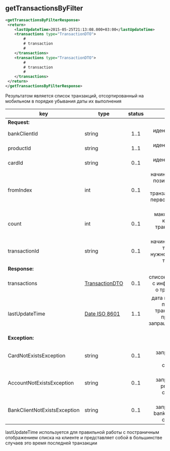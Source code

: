 ## getTransactionsByFilter

```xml
<getTransactionsByFilterResponse>
 <return>
    <lastUpdateTime>2015-05-25T21:13:08.000+03:00</lastUpdateTime>
    <transactions type="TransactionDTO">
        #
        # transaction
        #
    </transactions>
    <transactions type="TransactionDTO">
        #
        # transaction
        #
    </transactions>
 </return>
</getTransactionsByFilterResponse>
```

Результатом является список транзакций, отсортированный на мобильном в порядке убывания даты их выполнения

key | type | status | comment
--- | ---- | :----: | ---:
**Request:** | | |
bankClientId | string | 1..1 | идентификатор клиента
productId | string | 1..1 | идентификатор продукта
cardId | string | 0..1 | идентификатор карты
fromIndex | int | 0..1 | начиная с какой позиции нужно передать транзакции (при первом запросе - 0)
count | int | 0..1 | максимальное количество транзакций на странице
transactionId | string | 0..1 | начиная с какой транзакции нужно передать транзакции
**Response:** | | |
transactions | [TransactionDTO](#transactiondto) | 0..1 | список объектов с информацией о транзакциях
lastUpdateTime | [Date ISO 8601](https://ru.wikipedia.org/wiki/ISO_8601) | 1..1 | дата последней по времени транзакции по продукту из запрашиваемого периода
**Exception:** | | |
CardNotExistsException | string | 0..1 | карта с запрошенным cardId не существует
AccountNotExistsException | string | 0..1 | счет с запрошенным productId не существует
BankClientNotExistsException | string | 0..1 | клиент с запрошенным bankClientId не существует

<aside class="warning">lastUpdateTime используется для правильной работы с постраничным отображением списка на клиенте и представляет собой в большинстве случаев это время последней транзакции</aside>
